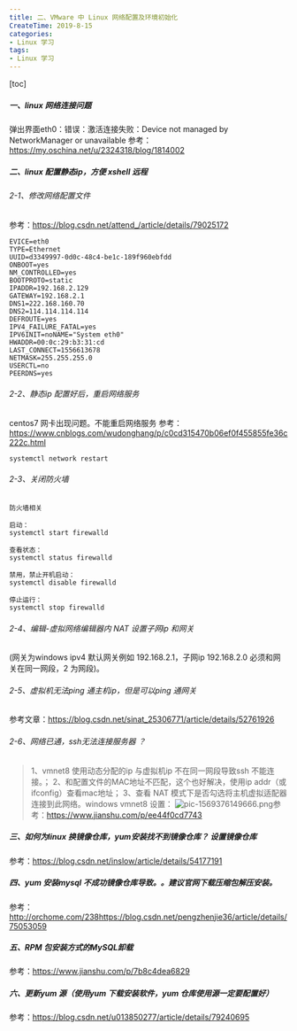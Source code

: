 ```yaml
---
title: 二、VMware 中 Linux 网络配置及环境初始化
CreateTime: 2019-8-15
categories:
- Linux 学习
tags:
- Linux 学习
---
```


[toc]

##### 一、linux 网络连接问题

弹出界面eth0：错误：激活连接失败：Device not managed by NetworkManager or unavailable
参考：<https://my.oschina.net/u/2324318/blog/1814002>

##### 二、linux 配置静态ip，方便 xshell 远程

###### 2-1、修改网络配置文件

参考：<https://blog.csdn.net/attend_/article/details/79025172>

``` shell
EVICE=eth0
TYPE=Ethernet
UUID=d3349997-0d0c-48c4-be1c-189f960ebfdd
ONBOOT=yes
NM_CONTROLLED=yes
BOOTPROTO=static
IPADDR=192.168.2.129
GATEWAY=192.168.2.1
DNS1=222.168.160.70
DNS2=114.114.114.114
DEFROUTE=yes
IPV4_FAILURE_FATAL=yes
IPV6INIT=noNAME="System eth0"
HWADDR=00:0c:29:b3:31:cd
LAST_CONNECT=1556613678
NETMASK=255.255.255.0
USERCTL=no
PEERDNS=yes
```

###### 2-2、静态ip 配置好后，重启网络服务 

centos7 网卡出现问题。不能重启网络服务
参考：https://www.cnblogs.com/wudonghang/p/c0cd315470b06ef0f455855fe36c222c.html

``` shell
systemctl network restart

```

###### 2-3、关闭防火墙 

``` shell
防火墙相关

启动： 
systemctl start firewalld

查看状态： 
systemctl status firewalld 

禁用，禁止开机启动： 
systemctl disable firewalld

停止运行： 
systemctl stop firewalld
```

###### 2-4、编辑-虚拟网络编辑器内 NAT 设置子网ip 和网关

(网关为windows ipv4 默认网关例如 192.168.2.1，子网ip 192.168.2.0 必须和网关在同一网段，2 为网段)。

###### 2-5、虚拟机无法ping 通主机ip，但是可以ping 通网关
参考文章：https://blog.csdn.net/sinat_25306771/article/details/52761926

###### 2-6、网络已通，ssh无法连接服务器 ？

>1、vmnet8 使用动态分配的ip 与虚拟机ip 不在同一网段导致ssh 不能连接。； 
>2、和配置文件的MAC地址不匹配，这个也好解决，使用ip addr（或ifconfig）查看mac地址；
>3、查看 NAT 模式下是否勾选将主机虚拟适配器连接到此网络。windows vmnet8 设置：
![](./pic-1569376149666.png "pic-1569376149666.png")参考：<https://www.jianshu.com/p/ee44f0cd7743>

##### 三、如何为linux 换镜像仓库，yum安装找不到镜像仓库？ 设置镜像仓库

参考：<https://blog.csdn.net/inslow/article/details/54177191>

##### 四、yum 安装mysql 不成功镜像仓库导致。。建议官网下载压缩包解压安装。

参考：<http://orchome.com/238><https://blog.csdn.net/pengzhenjie36/article/details/75053059>

##### 五、RPM 包安装方式的MySQL卸载

参考：<https://www.jianshu.com/p/7b8c4dea6829>

##### 六、更新yum 源（使用yum 下载安装软件，yum 仓库使用源一定要配置好）

参考：<https://blog.csdn.net/u013850277/article/details/79240695>